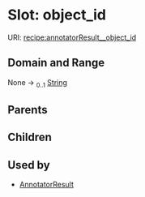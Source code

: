 
# Slot: object_id




URI: [recipe:annotatorResult__object_id](http://w3id.org/ontogpt/recipe/annotatorResult__object_id)


## Domain and Range

None &#8594;  <sub>0..1</sub> [String](types/String.md)

## Parents


## Children


## Used by

 * [AnnotatorResult](AnnotatorResult.md)
